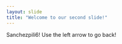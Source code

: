 ```yaml
---
layout: slide
title: "Welcome to our second slide!"
---
```

Sanchezpili6!
Use the left arrow to go back!
